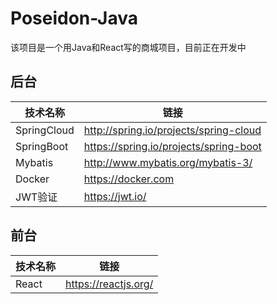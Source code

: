 # Poseidon-Java

该项目是一个用Java和React写的商城项目，目前正在开发中

## 后台

| 技术名称    | 链接                                   |
| ----------- | -------------------------------------- |
| SpringCloud | http://spring.io/projects/spring-cloud |
| SpringBoot  | https://spring.io/projects/spring-boot |
| Mybatis     | http://www.mybatis.org/mybatis-3/      |
| Docker      | https://docker.com                     |
| JWT验证     | https://jwt.io/                        |

## 前台

| 技术名称 | 链接                 |
| -------- | -------------------- |
| React    | https://reactjs.org/ |

